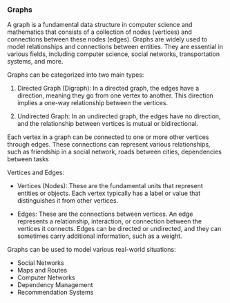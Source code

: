 ### Graphs

A graph is a fundamental data structure in computer science and mathematics that consists of a collection of nodes (vertices) and connections between these nodes (edges). Graphs are widely used to model relationships and connections between entities. They are essential in various fields, including computer science, social networks, transportation systems, and more.

Graphs can be categorized into two main types:

1. Directed Graph (Digraph): In a directed graph, the edges have a direction, meaning they go from one vertex to another. This direction implies a one-way relationship between the vertices.

2. Undirected Graph: In an undirected graph, the edges have no direction, and the relationship between vertices is mutual or bidirectional.

Each vertex in a graph can be connected to one or more other vertices through edges. These connections can represent various relationships, such as friendship in a social network, roads between cities, dependencies between tasks

Vertices and Edges:

+ Vertices (Nodes): These are the fundamental units that represent entities or objects. Each vertex typically has a label or value that distinguishes it from other vertices.

+ Edges: These are the connections between vertices. An edge represents a relationship, interaction, or connection between the vertices it connects. Edges can be directed or undirected, and they can sometimes carry additional information, such as a weight.

Graphs can be used to model various real-world situations:

+ Social Networks
+ Maps and Routes
+ Computer Networks
+ Dependency Management
+ Recommendation Systems
